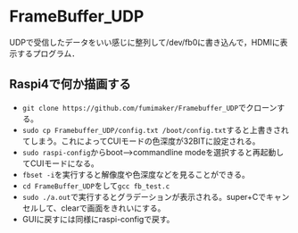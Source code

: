 # FrameBuffer_UDP

UDPで受信したデータをいい感じに整列して/dev/fb0に書き込んで，HDMIに表示するプログラム．

## Raspi4で何か描画する
- `git clone https://github.com/fumimaker/Framebuffer_UDP`でクローンする。
- `sudo cp Framebuffer_UDP/config.txt /boot/config.txt`すると上書きされてしまう。これによってCUIモードの色深度が32BITに設定される。
- `sudo raspi-config`からboot-->commandline modeを選択すると再起動してCUIモードになる。
- `fbset -i`を実行すると解像度や色深度などを見ることができる。
- `cd FrameBuffer_UDP`をして`gcc fb_test.c`
- `sudo ./a.out`で実行するとグラデーションが表示される。super+Cでキャンセルして、clearで画面をきれいにする。
- GUIに戻すには同様にraspi-configで戻す。